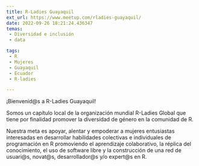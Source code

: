 ```yaml
---
title: R-Ladies Guayaquil
ext_url: https://www.meetup.com/rladies-guayaquil/
date: 2022-09-26 18:21:24.436347
temas:
 - Diversidad e inclusión
 - data

tags:
 - R
 - Mujeres
 - Guayaquil
 - Ecuador
 - R-ladies

---
```


¡Bienvenid@s a R-Ladies Guayaquil!

Somos un capítulo local de la organización mundial R-Ladies Global que tiene por finalidad promover la diversidad de género en la comunidad de R.

Nuestra meta es apoyar, alentar y empoderar a mujeres entusiastas interesadas en desarrollar habilidades colectivas e individuales de programación en R promoviendo el aprendizaje colaborativo, la réplica del conocimiento, el uso de software libre y la construcción de una red de usuari@s, novat@s, desarrollador@s y/o expert@s en R.

    